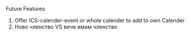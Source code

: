 Future Features

1. Offer ICS-calender-event or whole calender to add to own Calender
2. Ново членство VS вече имам членство
